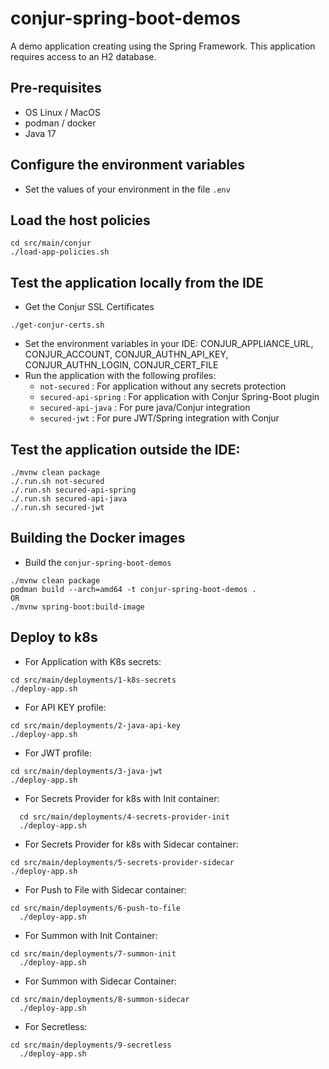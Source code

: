 # conjur-spring-boot-demos

A demo application creating using the Spring Framework.
This application requires access to an H2 database.

## Pre-requisites
- OS Linux / MacOS
- podman / docker
- Java 17

## Configure the environment variables
- Set the values of your environment in the file `.env`

## Load the host policies
```shell
cd src/main/conjur
./load-app-policies.sh
```

## Test the application locally from the IDE
- Get the Conjur SSL Certificates
```shell
./get-conjur-certs.sh
```

- Set the environment variables in your IDE: CONJUR_APPLIANCE_URL, CONJUR_ACCOUNT, CONJUR_AUTHN_API_KEY, CONJUR_AUTHN_LOGIN, CONJUR_CERT_FILE
- Run the application with the following profiles:
  - `not-secured` : For application without any secrets protection
  - `secured-api-spring` : For application with Conjur Spring-Boot plugin
  - `secured-api-java` : For pure java/Conjur integration
  - `secured-jwt` : For pure JWT/Spring integration with Conjur


## Test the application outside the IDE:
```shell
./mvnw clean package
./.run.sh not-secured
./.run.sh secured-api-spring
./.run.sh secured-api-java
./.run.sh secured-jwt
```

## Building the Docker images
- Build the `conjur-spring-boot-demos`
```shell
./mvnw clean package
podman build --arch=amd64 -t conjur-spring-boot-demos .
OR 
./mvnw spring-boot:build-image
```

## Deploy to k8s

- For Application with K8s secrets:
```shell
cd src/main/deployments/1-k8s-secrets
./deploy-app.sh
```

- For API KEY profile:
```shell
cd src/main/deployments/2-java-api-key
./deploy-app.sh
```

- For JWT profile:
```shell
cd src/main/deployments/3-java-jwt
./deploy-app.sh
```

- For Secrets Provider for k8s with Init container:
```shell
  cd src/main/deployments/4-secrets-provider-init
  ./deploy-app.sh
```

- For Secrets Provider for k8s with Sidecar container:
```shell
cd src/main/deployments/5-secrets-provider-sidecar
./deploy-app.sh
```

- For Push to File with Sidecar container:
```shell
cd src/main/deployments/6-push-to-file
  ./deploy-app.sh
```

- For Summon with Init Container:
```shell
cd src/main/deployments/7-summon-init
  ./deploy-app.sh
```

- For Summon with Sidecar Container:
```shell
cd src/main/deployments/8-summon-sidecar
  ./deploy-app.sh
```

- For Secretless:
```shell
cd src/main/deployments/9-secretless
  ./deploy-app.sh
```
